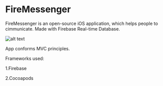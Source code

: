 # FireMessenger

FireMessenger is an open-source iOS application, which helps people to cimmunicate. Made with Firebase Real-time Database.

![alt text](https://koenig-media.raywenderlich.com/uploads/2016/09/Firebase_Chat2-Wordpress-feature.png)

App conforms MVC principles.

Frameworks used:

1.Firebase

2.Cocoapods

